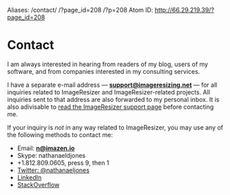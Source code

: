 Aliases: /contact/ /?page_id=208 /?p=208
Atom ID: http://66.29.219.39/?page_id=208

# Contact

I am always interested in hearing from readers of my blog, users of my software, and from companies interested in my consulting services. 

I have a separate e-mail address &mdash; **support@imageresizing.net** &mdash; for all inquiries related to ImageResizer and ImageResizer-related projects. All inquiries sent to that address are also forwarded to my personal inbox. It is also adivisable to [read the ImageResizer support page](http://imageresizing.net/support) before contacting me.

If your inquiry is *not* in any way related to ImageResizer, you may use any of the following methods to contact me:


* Email: **n@imazen.io**
* Skype: nathanaeldjones
* +1.812.809.0605, press 9, then 1
* [Twitter: @nathanaeljones](http://twitter.com/nathanaeljones)
* [LinkedIn](http://linkedin.com/in/nathanaeljones)
* [StackOverflow](http://stackoverflow.com/users/166893/nathanael-jones)


